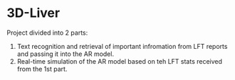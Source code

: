 # 3D-Liver

Project divided into 2 parts: 
1) Text recognition and retrieval of important infromation from LFT reports and passing it into the AR model.
2) Real-time simulation of the AR model based on teh LFT stats received from the 1st part.
